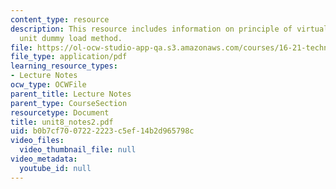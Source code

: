 ```yaml
---
content_type: resource
description: This resource includes information on principle of virtual forces, and
  unit dummy load method.
file: https://ol-ocw-studio-app-qa.s3.amazonaws.com/courses/16-21-techniques-for-structural-analysis-and-design-spring-2005/b0b7cf7007222223c5ef14b2d965798c_unit8_notes2.pdf
file_type: application/pdf
learning_resource_types:
- Lecture Notes
ocw_type: OCWFile
parent_title: Lecture Notes
parent_type: CourseSection
resourcetype: Document
title: unit8_notes2.pdf
uid: b0b7cf70-0722-2223-c5ef-14b2d965798c
video_files:
  video_thumbnail_file: null
video_metadata:
  youtube_id: null
---
```

